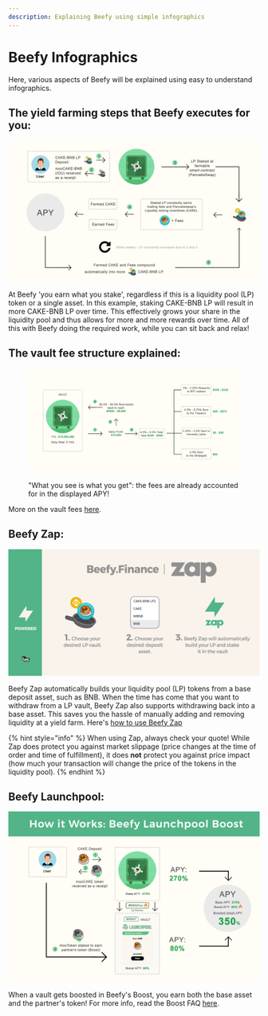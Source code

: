 ```yaml
---
description: Explaining Beefy using simple infographics
---
```


# Beefy Infographics

Here, various aspects of Beefy will be explained using easy to understand infographics.

## The yield farming steps that Beefy executes for you:

![](../.gitbook/assets/beefy-info-yield-optimizing-process.png)

At Beefy 'you earn what you stake', regardless if this is a liquidity pool (LP) token or a single asset. In this example, staking CAKE-BNB LP will result in more CAKE-BNB LP over time. This effectively grows your share in the liquidity pool and thus allows for more and more rewards over time. All of this with Beefy doing the required work, while you can sit back and relax!

## The vault fee structure explained:

<figure><img src="../.gitbook/assets/beefy-info-fees.png" alt=""><figcaption><p>"What you see is what you get": the fees are already accounted for in the displayed APY!</p></figcaption></figure>

More on the vault fees [here](../products/vaults.md#what-is-the-vault-fee-structure).

## Beefy Zap:

![](../.gitbook/assets/beefy-info-zap.png)

Beefy Zap automatically builds your liquidity pool (LP) tokens from a base deposit asset, such as BNB. When the time has come that you want to withdraw from a LP vault, Beefy Zap also supports withdrawing back into a base asset. This saves you the hassle of manually adding and removing liquidity at a yield farm. Here's [how to use Beefy Zap](how-to-guides/how-to-beefy-zap.md)

{% hint style="info" %}
When using Zap, always check your quote! While Zap does protect you against market slippage (price changes at the time of order and time of fulfillment), it does **not** protect you against price impact (how much your transaction will change the price of the tokens in the liquidity pool).
{% endhint %}

## Beefy Launchpool:

![](../.gitbook/assets/beefy-info-boost.png)

When a vault gets boosted in Beefy's Boost, you earn both the base asset and the partner's token! For more info, read the Boost FAQ [here](../products/boost.md).

